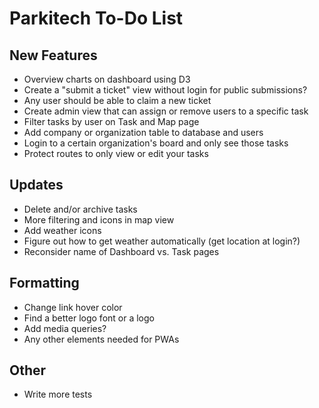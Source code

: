 # Parkitech To-Do List

## New Features

* Overview charts on dashboard using D3
* Create a "submit a ticket" view without login for public submissions?
* Any user should be able to claim a new ticket
* Create admin view that can assign or remove users to a specific task
* Filter tasks by user on Task and Map page
* Add company or organization table to database and users
* Login to a certain organization's board and only see those tasks
* Protect routes to only view or edit your tasks

## Updates

* Delete and/or archive tasks
* More filtering and icons in map view
* Add weather icons
* Figure out how to get weather automatically (get location at login?)
* Reconsider name of Dashboard vs. Task pages

## Formatting

* Change link hover color
* Find a better logo font or a logo
* Add media queries?
* Any other elements needed for PWAs

## Other

* Write more tests
